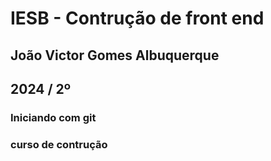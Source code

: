 # IESB - Contrução de front end 

## João Victor Gomes Albuquerque

## 2024 / 2º

### Iniciando com git

### curso de contrução
